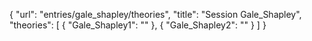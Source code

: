 {
    "url": "entries/gale_shapley/theories",
    "title": "Session Gale_Shapley",
    "theories": [
        {
            "Gale_Shapley1": ""
        },
        {
            "Gale_Shapley2": ""
        }
    ]
}